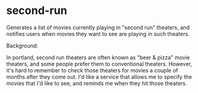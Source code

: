 # second-run

Generates a list of movies currently playing in "second run" theaters, and notifies users when movies they want to see are playing in such theaters.

Background:

In portland, second run theaters are often known as "beer & pizza" movie theaters, and some people prefer them to conventional theaters. However, it's hard to remember to check those theaters for movies a couple of months after they come out. I'd like a service that allows me to specify the movies that I'd like to see, and reminds me when they hit those theaters.
